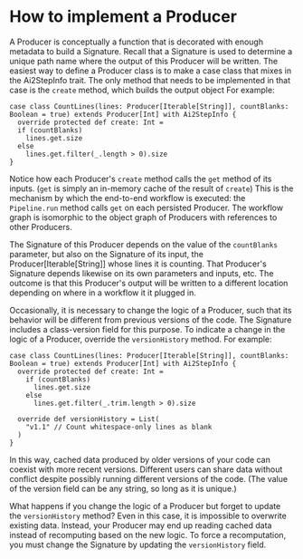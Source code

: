 How to implement a Producer
=====

A Producer is conceptually a function that is decorated with enough metadata to build a Signature. Recall
that a Signature is used to determine a unique path name where the output of this Producer will be written.
The easiest way to define a Producer class is to make a case class that mixes in the Ai2StepInfo trait.
The only method that needs to be implemented in that case is the `create` method, which builds the output object
For example:

    case class CountLines(lines: Producer[Iterable[String]], countBlanks: Boolean = true) extends Producer[Int] with Ai2StepInfo {
      override protected def create: Int =
      if (countBlanks)
        lines.get.size
      else
        lines.get.filter(_.length > 0).size
    }

Notice how each Producer's `create` method calls the `get` method of its inputs. (`get` is simply an in-memory cache of
the result of `create`)  This is the mechanism by
which the end-to-end workflow is executed: the `Pipeline.run` method calls `get` on each persisted Producer.
The workflow graph is isomorphic to the object graph of Producers with references to other Producers.

The Signature of this Producer depends on the value of the `countBlanks` parameter, but also on the Signature of its
input, the Producer[Iterable[String]] whose lines it is counting.  That Producer's Signature depends likewise on
its own parameters and inputs, etc.  The outcome is that this Producer's output will be written to a
different location depending on where in a workflow it it plugged in.

Occasionally, it is necessary to change the logic of a Producer, such that its behavior will be different
from previous versions of the code.  The Signature includes a class-version field for this purpose. To indicate a change in the logic of a Producer, override the
`versionHistory` method.  For example:

    case class CountLines(lines: Producer[Iterable[String]], countBlanks: Boolean = true) extends Producer[Int] with Ai2StepInfo {
      override protected def create: Int =
        if (countBlanks)
          lines.get.size
        else
          lines.get.filter(_.trim.length > 0).size

      override def versionHistory = List(
        "v1.1" // Count whitespace-only lines as blank
      )
    }

In this way, cached data produced by older versions of your code can coexist with more recent versions.  Different
users can share data without conflict despite possibly running different versions of the code. (The value of the
version field can be any string, so long as it is unique.)

What happens if you change the logic of a Producer but forget to update the `versionHistory` method?
Even in this case, it is impossible to overwrite existing data.  Instead, your Producer may end up reading cached
data instead of recomputing based on the new logic.  To force a recomputation, you must change the Signature by updating the
`versionHistory` field.

